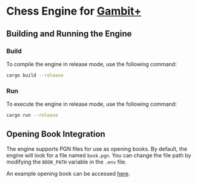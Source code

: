 # Chess Engine for [Gambit+](https://github.com/oskaars/Motorola123)

## Building and Running the Engine

### Build
To compile the engine in release mode, use the following command:
```sh
cargo build --release
```

### Run
To execute the engine in release mode, use the following command:
```sh
cargo run --release
```

## Opening Book Integration
The engine supports PGN files for use as opening books. By default, the engine will look for a file named `book.pgn`. You can change the file path by modifying the `BOOK_PATH` variable in the `.env` file.

An example opening book can be accessed [here](https://drive.google.com/file/d/1R5Fyqb-ZCWZhPpyxyvjzTI-D-3QLqLAu/view?usp=drive_link).

